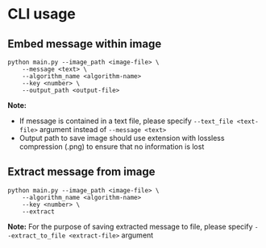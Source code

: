 # CLI usage

## Embed message within image

```
python main.py --image_path <image-file> \
    --message <text> \
    --algorithm_name <algorithm-name>
    --key <number> \
    --output_path <output-file>
```

**Note:** 

- If message is contained in a text file, please specify `--text_file <text-file>` argument instead of `--message <text>`
- Output path to save image should use extension with lossless compression (.png) to ensure that no information is lost

## Extract message from image

```
python main.py --image_path <image-file> \
    --algorithm_name <algorithm-name>
    --key <number> \
    --extract
```

**Note:** For the purpose of saving extracted message to file, please specify `--extract_to_file <extract-file>` argument